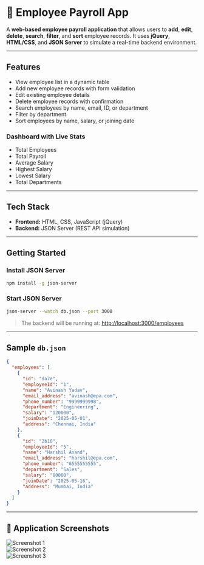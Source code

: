 # 🧾 Employee Payroll App

A **web-based employee payroll application** that allows users to **add**, **edit**, **delete**, **search**, **filter**, and **sort** employee records. It uses **jQuery**, **HTML/CSS**, and **JSON Server** to simulate a real-time backend environment.

---

## Features

- View employee list in a dynamic table  
-  Add new employee records with form validation  
-  Edit existing employee details  
- Delete employee records with confirmation  
- Search employees by name, email, ID, or department  
- Filter by department  
- Sort employees by name, salary, or joining date  

### Dashboard with Live Stats
- Total Employees  
- Total Payroll  
- Average Salary  
- Highest Salary 
- Lowest Salary 
- Total Departments  

---

## Tech Stack

- **Frontend:** HTML, CSS, JavaScript (jQuery)  
- **Backend:** JSON Server (REST API simulation)

---

## Getting Started


###  Install JSON Server

```bash
npm install -g json-server
```

###  Start JSON Server

```bash
json-server --watch db.json --port 3000
```

> The backend will be running at: [http://localhost:3000/employees](http://localhost:3000/employees)

---

## Sample `db.json`

```json
{
  "employees": [
    {
      "id": "da7e",
      "employeeId": "1",
      "name": "Avinash Yadav",
      "email_address": "avinash@epa.com",
      "phone_number": "9999999998",
      "department": "Engineering",
      "salary": "120000",
      "joinDate": "2025-05-01",
      "address": "Chennai, India"
    },
    {
      "id": "2b10",
      "employeeId": "5",
      "name": "Harshil Anand",
      "email_address": "harshil@epa.com",
      "phone_number": "6555555555",
      "department": "Sales",
      "salary": "80000",
      "joinDate": "2025-05-16",
      "address": "Mumbai, India"
    }
  ]
}
```

---

## 📸 Application Screenshots

![Screenshot 1](a.png)  
![Screenshot 2](b.png)  
![Screenshot 3](c.png)
